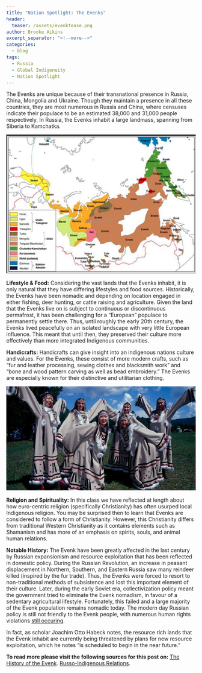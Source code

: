```yaml
---
title: "Nation Spotlight: The Evenks"
header:
  teaser: /assets/evenktease.png
author: Brooke Aikins
excerpt_separator: "<!--more-->"
categories:
  - blog
tags:
  - Russia
  - Global Indigeneity
  - Nation Spotlight
---
```


The Evenks are unique because of their transnational presence in Russia, China, Mongolia and Ukraine. Though they maintain a presence in all these countries, they are most numerous in Russia and China, where censuses indicate their populace to be an estimated 38,000 and 31,000 people respectively. In Russia, the Evenks inhabit a large landmass, spanning from Siberia to Kamchatka.

![Evenk Image](/assets/evenk.png "Evenk map")

**Lifestyle & Food:** Considering the vast lands that the Evenks inhabit, it is only natural that they have differing lifestyles and food sources. Historically, the Evenks have been nomadic and depending on location engaged in either fishing, deer hunting, or cattle raising and agriculture. Given the land that the Evenks live on is subject to continuous or discontinuous permafrost, it has been challenging for a “European” populace to permanently settle there. Thus, until roughly the early 20th century, the Evenks lived peacefully on an isolated landscape with very little European influence. This meant that until then, they preserved their culture more effectively than more integrated Indigenous communities.

**Handicrafts:** Handicrafts can give insight into an indigenous nations culture and values. For the Evenks, these consist of more modern crafts, such as “fur and leather processing, sewing clothes and blacksmith work” and  “bone and wood pattern carving as well as bead embroidery.” The Evenks are especially known for their distinctive and utilitarian clothing. 

![Evenk Image](/assets/dresses.jpeg "Evenk dresses")

**Religion and Spirituality:** In this class we have reflected at length about how euro-centric religion (specifically Christianity) has often usurped local Indigenous religion. You may be surprised then to learn that Evenks are considered to follow a form of Christianity. However, this Christianity differs from traditional Western Christianity as it contains elements such as Shamanism and has more of an emphasis on spirits, souls, and animal human relations.

**Notable History:** The Evenk have been greatly affected in the last century by Russian expansionism and resource exploitation that has been reflected in domestic policy. During the Russian Revolution, an increase in peasant displacement in Northern, Southern, and Eastern Russia saw many reindeer killed (inspired by the fur trade). Thus, the Evenks were forced to resort to non-traditional methods of subsistence and lost this important element of their culture. Later, during the early Soviet era, collectivization policy meant the government tried to eliminate the Evenk nomadism, in favour of a sedentary agricultural lifestyle. Fortunately, this failed and a large majority of the Evenk population remains nomadic today. The modern day Russian policy is still not friendly to the Evenk people, with numerous human rights violations [still occuring](https://donate.culturalsurvival.org/news/new-report-highlights-indigenous-rights-violations-russia).

In fact, as scholar Joachim Otto Habeck notes, the resource rich lands that the Evenk inhabit are currently being threatened by plans for new resource exploitation, which he notes “is scheduled to begin in the near future.”

**To read more please visit the following sources for this post on:**
[The History of the Evenk](https://www.insidethenewrussia.com/evenks/). 
[Russo-Indigenous Relations](https://www.iwgia.org/en/russia).
